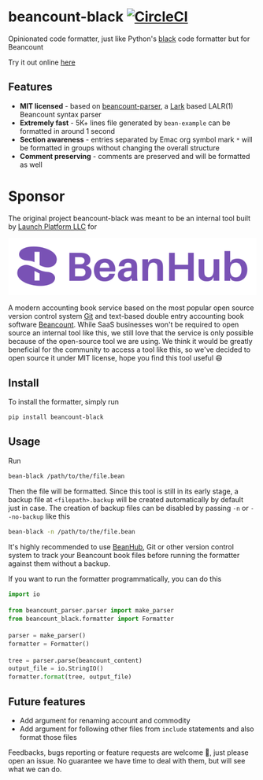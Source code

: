 # beancount-black [![CircleCI](https://circleci.com/gh/LaunchPlatform/beancount-black/tree/master.svg?style=svg)](https://circleci.com/gh/LaunchPlatform/beancount-black/tree/master)
Opinionated code formatter, just like Python's [black](https://pypi.org/project/black/) code formatter but for Beancount

Try it out online [here](https://beanhub.io/tools/beancount-formatter)

## Features

- **MIT licensed** - based on [beancount-parser](https://github.com/LaunchPlatform/beancount-parser), a [Lark](https://github.com/lark-parser/lark) based LALR(1) Beancount syntax parser
- **Extremely fast** - 5K+ lines file generated by `bean-example` can be formatted in around 1 second
- **Section awareness** - entries separated by Emac org symbol mark `*` will be formatted in groups without changing the overall structure
- **Comment preserving** - comments are preserved and will be formatted as well

# Sponsor

The original project beancount-black was meant to be an internal tool built by [Launch Platform LLC](https://launchplatform.com) for 

<p align="center">
  <a href="https://beanhub.io"><img src="https://github.com/LaunchPlatform/beancount-black/raw/master/assets/beanhub.svg?raw=true" alt="BeanHub logo" /></a>
</p>

A modern accounting book service based on the most popular open source version control system [Git](https://git-scm.com/) and text-based double entry accounting book software [Beancount](https://beancount.github.io/docs/index.html).
While SaaS businesses won't be required to open source an internal tool like this, we still love that the service is only possible because of the open-source tool we are using.
We think it would be greatly beneficial for the community to access a tool like this, so we've decided to open source it under MIT license, hope you find this tool useful 😄

## Install

To install the formatter, simply run

```bash
pip install beancount-black
```

## Usage

Run

```bash
bean-black /path/to/the/file.bean
```

Then the file will be formatted.
Since this tool is still in its early stage, a backup file at `<filepath>.backup` will be created automatically by default just in case.
The creation of backup files can be disabled by passing `-n` or `--no-backup` like this

```bash
bean-black -n /path/to/the/file.bean
```

It's highly recommended to use [BeanHub](https://beanhub.io), Git or other version control system to track your Beancount book files before running the formatter against them without a backup.

If you want to run the formatter programmatically, you can do this

```python
import io

from beancount_parser.parser import make_parser
from beancount_black.formatter import Formatter

parser = make_parser()
formatter = Formatter()

tree = parser.parse(beancount_content)
output_file = io.StringIO()
formatter.format(tree, output_file)
```

## Future features

- Add argument for renaming account and commodity
- Add argument for following other files from `include` statements and also format those files
 
Feedbacks, bugs reporting or feature requests are welcome 🙌, just please open an issue.
No guarantee we have time to deal with them, but will see what we can do.
